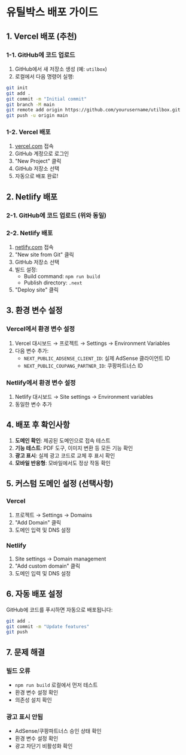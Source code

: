 # 유틸박스 배포 가이드

## 1. Vercel 배포 (추천)

### 1-1. GitHub에 코드 업로드
1. GitHub에서 새 저장소 생성 (예: `utilbox`)
2. 로컬에서 다음 명령어 실행:
```bash
git init
git add .
git commit -m "Initial commit"
git branch -M main
git remote add origin https://github.com/yourusername/utilbox.git
git push -u origin main
```

### 1-2. Vercel 배포
1. [vercel.com](https://vercel.com) 접속
2. GitHub 계정으로 로그인
3. "New Project" 클릭
4. GitHub 저장소 선택
5. 자동으로 배포 완료!

## 2. Netlify 배포

### 2-1. GitHub에 코드 업로드 (위와 동일)

### 2-2. Netlify 배포
1. [netlify.com](https://netlify.com) 접속
2. "New site from Git" 클릭
3. GitHub 저장소 선택
4. 빌드 설정:
   - Build command: `npm run build`
   - Publish directory: `.next`
5. "Deploy site" 클릭

## 3. 환경 변수 설정

### Vercel에서 환경 변수 설정
1. Vercel 대시보드 → 프로젝트 → Settings → Environment Variables
2. 다음 변수 추가:
   - `NEXT_PUBLIC_ADSENSE_CLIENT_ID`: 실제 AdSense 클라이언트 ID
   - `NEXT_PUBLIC_COUPANG_PARTNER_ID`: 쿠팡파트너스 ID

### Netlify에서 환경 변수 설정
1. Netlify 대시보드 → Site settings → Environment variables
2. 동일한 변수 추가

## 4. 배포 후 확인사항

1. **도메인 확인**: 제공된 도메인으로 접속 테스트
2. **기능 테스트**: PDF 도구, 이미지 변환 등 모든 기능 확인
3. **광고 표시**: 실제 광고 코드로 교체 후 표시 확인
4. **모바일 반응형**: 모바일에서도 정상 작동 확인

## 5. 커스텀 도메인 설정 (선택사항)

### Vercel
1. 프로젝트 → Settings → Domains
2. "Add Domain" 클릭
3. 도메인 입력 및 DNS 설정

### Netlify
1. Site settings → Domain management
2. "Add custom domain" 클릭
3. 도메인 입력 및 DNS 설정

## 6. 자동 배포 설정

GitHub에 코드를 푸시하면 자동으로 배포됩니다:
```bash
git add .
git commit -m "Update features"
git push
```

## 7. 문제 해결

### 빌드 오류
- `npm run build` 로컬에서 먼저 테스트
- 환경 변수 설정 확인
- 의존성 설치 확인

### 광고 표시 안됨
- AdSense/쿠팡파트너스 승인 상태 확인
- 환경 변수 설정 확인
- 광고 차단기 비활성화 확인 